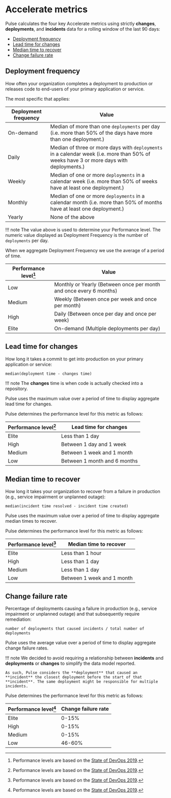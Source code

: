 # Accelerate metrics

Pulse calculates the four key Accelerate metrics using strictly **changes**, **deployments**, and **incidents** data for a rolling window of the last 90 days:

-   [Deployment frequency](#deployment-frequency)
-   [Lead time for changes](#lead-time-for-changes)
-   [Median time to recover](#median-time-to-recover)
-   [Change failure rate](#change-failure-rate)

## Deployment frequency

How often your organization completes a deployment to production or releases code to end-users of your primary application or service.

The most specific that applies:

| Deployment frequency | Value                                                                                                                                  |
| -------------------- | -------------------------------------------------------------------------------------------------------------------------------------- |
| On-demand            | Median of more than one `deployments` per day (i.e. more than 50% of the days have more than one deployment.)                          |
| Daily                | Median of three or more days with `deployments` in a calendar week (i.e. more than 50% of weeks have 3 or more days with deployments.) |
| Weekly               | Median of one or more `deployments` in a calendar week (i.e. more than 50% of weeks have at least one deployment.)                     |
| Monthly              | Median of one or more `deployments` in a calendar month (i.e. more than 50% of months have at least one deployment.)                   |
| Yearly               | None of the above                                                                                                                      |

!!! note
    The value above is used to determine your Performance level. The numeric value displayed as Deployment Frequency is the number of `deployments` per day.

When we aggregate Deployment Frequency we use the average of a period of time.

| Performance level[^1] | Value                                                              |
| --------------------- | ------------------------------------------------------------------ |
| Low                   | Monthly or Yearly (Between once per month and once every 6 months) |
| Medium                | Weekly (Between once per week and once per month)                  |
| High                  | Daily (Between once per day and once per week)                     |
| Elite                 | On-demand (Multiple deployments per day)                           |

## Lead time for changes

How long it takes a commit to get into production on your primary application or service:

```text
median(deployment time - changes time)
```

!!! note
    The **changes** time is when code is actually checked into a repository.

Pulse uses the maximum value over a period of time to display aggregate lead time for changes.

Pulse determines the performance level for this metric as follows:

| Performance level[^1] | Lead time for changes        |
| --------------------- | ---------------------------- |
| Elite                 | Less than 1 day              |
| High                  | Between 1 day and 1 week     |
| Medium                | Between 1 week and 1 month   |
| Low                   | Between 1 month and 6 months |

## Median time to recover

How long it takes your organization to recover from a failure in production (e.g., service impairment or unplanned outage):

```text
median(incident time resolved - incident time created)
```

Pulse uses the maximum value over a period of time to display aggregate median times to recover.

Pulse determines the performance level for this metric as follows:

| Performance level[^1] | Median time to recover     |
| --------------------- | -------------------------- |
| Elite                 | Less than 1 hour           |
| High                  | Less than 1 day            |
| Medium                | Less than 1 day            |
| Low                   | Between 1 week and 1 month |

## Change failure rate

Percentage of deployments causing a failure in production (e.g., service impairment or unplanned outage) and that subsequently require remediation:

```text
number of deployments that caused incidents / total number of deployments
```

Pulse uses the average value over a period of time to display aggregate change failure rates.

!!! note
    We decided to avoid requiring a relationship between **incidents** and **deployments** or **changes** to simplify the data model reported.
    
    As such, Pulse considers the **deployment** that caused an **incident** the closest deployment before the start of that **incident**. The same deployment might be responsible for multiple incidents.

Pulse determines the performance level for this metric as follows:

| Performance level[^1] | Change failure rate  |
| --------------------- | -------------------- |
| Elite                 | 0-15%                |
| High                  | 0-15%                |
| Medium                | 0-15%                |
| Low                   | 46-60%               |

[^1]: Performance levels are based on the [State of DevOps 2019](https://services.google.com/fh/files/misc/state-of-devops-2019.pdf).
